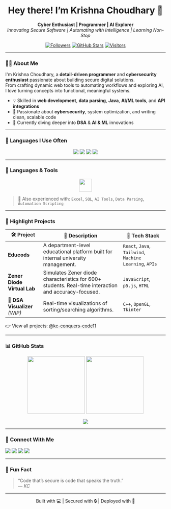 <h1 align="center">Hey there! I’m Krishna Choudhary 👋</h1>

<p align="center">
  <b>Cyber Enthusiast | Programmer | AI Explorer</b><br>
  <i>Innovating Secure Software | Automating with Intelligence | Learning Non-Stop</i>
</p>

<div align="center">
  <a href="https://github.com/kc-conquers-code11?tab=followers"><img alt="Followers" src="https://img.shields.io/github/followers/kc-conquers-code11?label=Followers&style=for-the-badge&color=blueviolet&logo=github" /></a>
  <a href="https://github.com/kc-conquers-code11"><img alt="GitHub Stars" src="https://img.shields.io/github/stars/kc-conquers-code11?label=Stars&style=for-the-badge&color=purple&logo=github" /></a>
  <a href="https://github.com/kc-conquers-code11"><img src="https://komarev.com/ghpvc/?username=kc-conquers-code11&style=for-the-badge&color=9b59b6&label=Visitors" alt="Visitors"></a>
</div>

---

### 🧑‍💻 About Me

I'm Krishna Choudhary, a **detail-driven programmer** and **cybersecurity enthusiast** passionate about building secure digital solutions.  
From crafting dynamic web tools to automating workflows and exploring AI, I love turning concepts into functional, meaningful systems.

- 💡 Skilled in **web development**, **data parsing**, **Java**, **AI/ML tools**, and **API integrations**
- 🔐 Passionate about **cybersecurity**, system optimization, and writing clean, scalable code
- 🌱 Currently diving deeper into  **DSA** & **AI & ML** innovations

---

### 🧠 Languages I Use Often

<p align="center">
  <img src="https://img.shields.io/badge/Java-007396?style=for-the-badge&logo=java&logoColor=white"/>
  <img src="https://img.shields.io/badge/C++-00599C?style=for-the-badge&logo=c%2B%2B&logoColor=white"/>
  <img src="https://img.shields.io/badge/Python-3776AB?style=for-the-badge&logo=python&logoColor=white"/>
  <img src="https://img.shields.io/badge/DSA-000000?style=for-the-badge&logo=leetcode&logoColor=yellow"/>
</p>

---

### 🔧 Languages & Tools

<p align="center">
  <a href="https://skillicons.dev" title="Tech Stack">
    <img src="https://skillicons.dev/icons?i=html,css,js,java,python,cpp,git,github,docker,vscode,netlify,postman,firebase" height="40" />
  </a>
</p>

> 🧠 Also experienced with: `Excel`, `SQL`, `AI Tools`, `Data Parsing`, `Automation Scripting`

---

### 🚀 Highlight Projects

| 🛠️ Project | 💬 Description | 🔗 Tech Stack |
|------------|----------------|----------------|
| **Educods** | A department-level educational platform built for internal university management. | `React`, `Java`, `Tailwind`, `Machine Learning`, `APIs` |
|**Zener Diode Virtual Lab** | Simulates Zener diode characteristics for 600+ students. Real-time interaction and accuracy-focused. | `JavaScript`, `p5.js`, `HTML` |
| 🧠 **DSA Visualizer** *(WIP)* | Real-time visualizations of sorting/searching algorithms. | `C++`, `OpenGL`, `Tkinter` |

👉 View all projects: [@kc-conquers-code11](https://github.com/kc-conquers-code11?tab=repositories)

---

### 📊 GitHub Stats

<p align="center">
  <img height="180em" src="https://github-readme-stats.vercel.app/api?username=kc-conquers-code11&show_icons=true&theme=tokyonight&include_all_commits=true&count_private=true" />
  <img height="180em" src="https://github-readme-stats.vercel.app/api/top-langs/?username=kc-conquers-code11&layout=compact&theme=tokyonight" />
</p>

<p align="center">
  <img src="https://streak-stats.demolab.com?user=kc-conquers-code11&theme=tokyonight&hide_border=true" />
</p>

---

### 🤝 Connect With Me

<p align="left">
  <a href="https://www.linkedin.com/in/krishna4u/" target="_blank"><img src="https://img.shields.io/badge/LinkedIn-blue?style=for-the-badge&logo=linkedin&logoColor=white"/></a>
  <a href="mailto:krishnachoudhar11568@gmail.com"><img src="https://img.shields.io/badge/Gmail-D14836?style=for-the-badge&logo=gmail&logoColor=white"/></a>
  <a href="https://github.com/kc-conquers-code11"><img src="https://img.shields.io/badge/GitHub-black?style=for-the-badge&logo=github&logoColor=white"/></a>
  <a href="https://discord.com/users/YOUR_DISCORD_ID"><img src="https://img.shields.io/badge/Discord-5865F2?style=for-the-badge&logo=discord&logoColor=white"/></a>
</p>

---

### 💬 Fun Fact

> “Code that’s secure is code that speaks the truth.”  
> — *KC*

---

<p align="center">
  Built with 💻 | Secured with 🔒 | Deployed with 🚀
</p>
